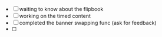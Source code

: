 - [ ] waiting to know about the flipbook
- [ ] working on the timed content
- [ ] completed the banner swapping func (ask for feedback)
- [ ] 

